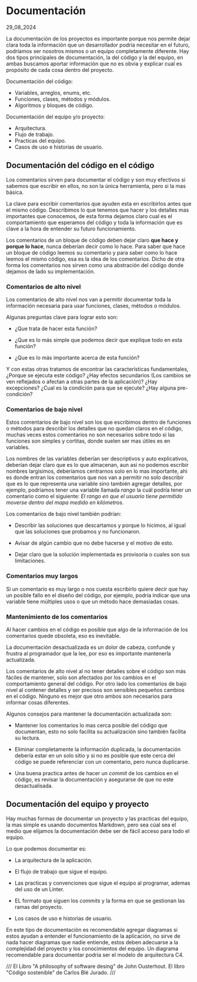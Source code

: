 # Documentación
29_08_2024

La documentación de los proyectos es importante porque nos permite dejar clara toda la información que un desarrollador podría necesitar en el futuro, podríamos ser nosotros mismos o un equipo completamente diferente. Hay dos tipos principales de documentación, la del código y la del equipo, en ambas buscamos aportar información que no es obvia y explicar cual es propósito de cada cosa dentro del proyecto.

Documentación del código:

* Variables, arreglos, enums, etc.
* Funciones, clases, métodos y módulos.
* Algoritmos y bloques de código.

Documentación del equipo y/o proyecto:

* Arquitectura.
* Flujo de trabajo.
* Practicas del equipo.
* Casos de uso e historias de usuario.

## Documentación del código en el código

Los comentarios sirven para documentar el código y son muy efectivos si sabemos que escribir en ellos, no son la única herramienta, pero si la mas básica.

La clave para escribir comentarios que ayuden esta en escribirlos antes que el mismo código. Describimos lo que tenemos que hacer y los detalles mas importantes que conocemos, de esta forma dejamos claro cual es el comportamiento que esperamos del código y toda la información que es clave a la hora de entender su futuro funcionamiento. 

Los comentarios de un bloque de código deben dejar claro **que hace y porque lo hace**, nunca deberían decir como lo hace. Para saber que hace un bloque de código leemos su comentario y para saber como lo hace leemos el mismo código, esa es la idea de los comentarios. Dicho de otra forma los comentarios nos sirven como una abstración del código donde dejamos de lado su implementación.

### Comentarios de alto nivel

Los comentarios de alto nivel nos van a permitir documentar toda la información necesaria para usar funciones, clases, métodos o módulos.

Algunas preguntas clave para lograr esto son:

* ¿Que trata de hacer esta función?

* ¿Que es lo más simple que podemos decir que explique todo en esta función?

* ¿Que es lo más importante acerca de esta función?

Y con estas otras tratamos de encontrar las características fundamentales, ¿Porque se ejecuta este código? ¿Hay efectos secundarios (Los cambios se ven reflejados o afectan a otras partes de la aplicación)? ¿Hay excepciones? ¿Cual es la condición para que se ejecute? ¿Hay alguna pre-condición?

### Comentarios de bajo nivel

Estos comentarios de bajo nivel son los que escribimos dentro de funciones o métodos para describir los detalles que no quedan claros en el código, muchas veces estos comentarios no son necesarios sobre todo si las funciones son simples y cortitas, donde suelen ser mas útiles es en variables.

Los nombres de las variables deberían ser descriptivos y auto explicativos, deberían dejar claro que es lo que almacenan, aun asi no podemos escribir nombres largisimos, deberíamos centrarnos solo en lo mas importante, ahi es donde entran los comentarios que nos van a permitir no solo describir que es lo que representa una variable sino también agregar detalles, por ejemplo, podríamos tener una variable llamada *rango* la cuál podría tener un comentario como el siguiente: *El rango en que el usuario tiene permitido moverse dentro del mapa medido en kilómetros*.

Los comentarios de bajo nivel también podrían: 

* Describir las soluciones que descartamos y porque lo hicimos, al igual que las soluciones que probamos y no funcionaron. 

* Avisar de algún cambio que no debe hacerse y el motivo de esto.

* Dejar claro que la solución implementada es provisoria o cuales son sus limitaciones.

### Comentarios muy largos

Si un comentario es muy largo o nos cuesta escribirlo quiere decir que hay un posible fallo en el diseño del código, por ejemplo, podría indicar que una variable tiene múltiples usos o que un método hace demasiadas cosas. 

### Mantenimiento de los comentarios

Al hacer cambios en el código es posible que algo de la información de los comentarios quede obsoleta, eso es inevitable. 

La documentación desactualizada es un dolor de cabeza, confunde y frustra al programador que la lee, por eso es importante mantenerla actualizada.

Los comentarios de alto nivel al no tener detalles sobre el código son más fáciles de mantener, solo son afectados por los cambios en el comportamiento general del código. Por otro lado los comentarios de bajo nivel al contener detalles y ser precisos son sensibles pequeños cambios en el código. Ninguno es mejor que otro ambos son necesarios para informar cosas diferentes.

Algunos consejos para mantener la documentación actualizada son:

* Mantener los comentarios lo mas cerca posible del código que documentan, esto no solo facilita su actualización sino también facilita su lectura.

* Eliminar completamente la información duplicada, la documentación debería estar en un solo sitio y si no es posible que este cerca del código se puede referenciar con un comentario, pero nunca duplicarse.

* Una buena practica antes de hacer un *commit* de los cambios en el código, es revisar la documentación y asegurarse de que no este desactualisada.

## Documentación del equipo y proyecto

Hay muchas formas de documentar un proyecto y las practicas del equipo, la mas simple es usando documentos Markdown, pero sea cúal sea el medio que elijamos la documentación debe ser de fácil acceso para todo el equipo. 

Lo que podemos documentar es:

* La arquitectura de la aplicación.

* El flujo de trabajo que sigue el equipo.

* Las practicas y convenciones que sigue el equipo al programar, ademas del uso de un Linter.

* EL formato que siguen los *commits* y la forma en que se gestionan las ramas del proyecto.

* Los casos de uso e historias de usuario.

En este tipo de documentación es recomendable agregar diagramas si estos ayudan a entender el funcionamiento de la aplicación, no sirve de nada hacer diagramas que nadie entiende, estos deben adecuarse a la complejidad del proyecto y los conocimientos del equipo. Un diagrama recomendable para documentar podría ser el modelo de arquitectura C4.

///
El Libro "A philosophy of software desing" de John Ousterhout.
El libro "Código sostenible" de Carlos Blé Jurado.
///